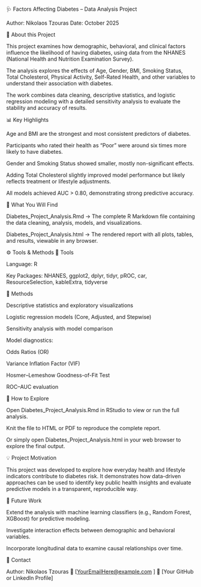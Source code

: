 🩺 Factors Affecting Diabetes – Data Analysis Project

Author: Nikolaos Tzouras
Date: October 2025

🧠 About this Project

This project examines how demographic, behavioral, and clinical factors influence the likelihood of having diabetes, using data from the NHANES (National Health and Nutrition Examination Survey).

The analysis explores the effects of Age, Gender, BMI, Smoking Status, Total Cholesterol, Physical Activity, Self-Rated Health, and other variables to understand their association with diabetes.

The work combines data cleaning, descriptive statistics, and logistic regression modeling with a detailed sensitivity analysis to evaluate the stability and accuracy of results.

📊 Key Highlights

Age and BMI are the strongest and most consistent predictors of diabetes.

Participants who rated their health as “Poor” were around six times more likely to have diabetes.

Gender and Smoking Status showed smaller, mostly non-significant effects.

Adding Total Cholesterol slightly improved model performance but likely reflects treatment or lifestyle adjustments.

All models achieved AUC > 0.80, demonstrating strong predictive accuracy.

📁 What You Will Find

Diabetes_Project_Analysis.Rmd → The complete R Markdown file containing the data cleaning, analysis, models, and visualizations.

Diabetes_Project_Analysis.html → The rendered report with all plots, tables, and results, viewable in any browser.

⚙️ Tools & Methods
🧩 Tools

Language: R

Key Packages:
NHANES, ggplot2, dplyr, tidyr, pROC, car, ResourceSelection, kableExtra, tidyverse

🧮 Methods

Descriptive statistics and exploratory visualizations

Logistic regression models (Core, Adjusted, and Stepwise)

Sensitivity analysis with model comparison

Model diagnostics:

Odds Ratios (OR)

Variance Inflation Factor (VIF)

Hosmer–Lemeshow Goodness-of-Fit Test

ROC–AUC evaluation

🚀 How to Explore

Open Diabetes_Project_Analysis.Rmd in RStudio to view or run the full analysis.

Knit the file to HTML or PDF to reproduce the complete report.

Or simply open Diabetes_Project_Analysis.html in your web browser to explore the final output.

💡 Project Motivation

This project was developed to explore how everyday health and lifestyle indicators contribute to diabetes risk. It demonstrates how data-driven approaches can be used to identify key public health insights and evaluate predictive models in a transparent, reproducible way.

🔮 Future Work

Extend the analysis with machine learning classifiers (e.g., Random Forest, XGBoost) for predictive modeling.

Investigate interaction effects between demographic and behavioral variables.

Incorporate longitudinal data to examine causal relationships over time.

🧾 Contact

Author: Nikolaos Tzouras
📧 [YourEmailHere@example.com
]
🔗 [Your GitHub or LinkedIn Profile]
